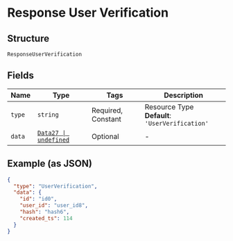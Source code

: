 
# Response User Verification

## Structure

`ResponseUserVerification`

## Fields

| Name | Type | Tags | Description |
|  --- | --- | --- | --- |
| `type` | `string` | Required, Constant | Resource Type<br>**Default**: `'UserVerification'` |
| `data` | [`Data27 \| undefined`](../../doc/models/data-27.md) | Optional | - |

## Example (as JSON)

```json
{
  "type": "UserVerification",
  "data": {
    "id": "id0",
    "user_id": "user_id8",
    "hash": "hash6",
    "created_ts": 114
  }
}
```

